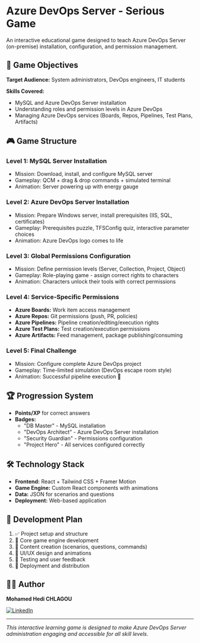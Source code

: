 # Azure DevOps Server - Serious Game

An interactive educational game designed to teach Azure DevOps Server (on-premise) installation, configuration, and permission management.

## 🎯 Game Objectives

**Target Audience:** System administrators, DevOps engineers, IT students

**Skills Covered:**
- MySQL and Azure DevOps Server installation
- Understanding roles and permission levels in Azure DevOps
- Managing Azure DevOps services (Boards, Repos, Pipelines, Test Plans, Artifacts)

## 🎮 Game Structure

### Level 1: MySQL Server Installation
- Mission: Download, install, and configure MySQL server
- Gameplay: QCM + drag & drop commands + simulated terminal
- Animation: Server powering up with energy gauge

### Level 2: Azure DevOps Server Installation
- Mission: Prepare Windows server, install prerequisites (IIS, SQL, certificates)
- Gameplay: Prerequisites puzzle, TFSConfig quiz, interactive parameter choices
- Animation: Azure DevOps logo comes to life

### Level 3: Global Permissions Configuration
- Mission: Define permission levels (Server, Collection, Project, Object)
- Gameplay: Role-playing game - assign correct rights to characters
- Animation: Characters unlock their tools with correct permissions

### Level 4: Service-Specific Permissions
- **Azure Boards:** Work item access management
- **Azure Repos:** Git permissions (push, PR, policies)
- **Azure Pipelines:** Pipeline creation/editing/execution rights
- **Azure Test Plans:** Test creation/execution permissions
- **Azure Artifacts:** Feed management, package publishing/consuming

### Level 5: Final Challenge
- Mission: Configure complete Azure DevOps project
- Gameplay: Time-limited simulation (DevOps escape room style)
- Animation: Successful pipeline execution 🎉

## 🏆 Progression System

- **Points/XP** for correct answers
- **Badges:**
  - "DB Master" - MySQL installation
  - "DevOps Architect" - Azure DevOps Server installation
  - "Security Guardian" - Permissions configuration
  - "Project Hero" - All services configured correctly

## 🛠️ Technology Stack

- **Frontend:** React + Tailwind CSS + Framer Motion
- **Game Engine:** Custom React components with animations
- **Data:** JSON for scenarios and questions
- **Deployment:** Web-based application

## 🚀 Development Plan

1. ✅ Project setup and structure
2. 🔄 Core game engine development
3. 📝 Content creation (scenarios, questions, commands)
4. 🎨 UI/UX design and animations
5. 🧪 Testing and user feedback
6. 🚀 Deployment and distribution

## 👨‍💻 Author

**Mohamed Hedi CHLAGOU**

[![LinkedIn](https://img.shields.io/badge/LinkedIn-0077B5?style=for-the-badge&logo=linkedin&logoColor=white)](https://www.linkedin.com/in/chlagou-med-hedi/)

---

*This interactive learning game is designed to make Azure DevOps Server administration engaging and accessible for all skill levels.*
